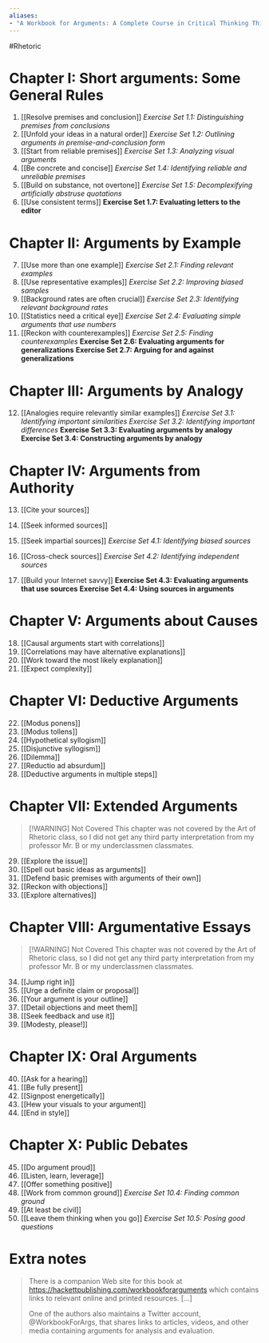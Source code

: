 ```yaml
---
aliases:
- "A Workbook for Arguments: A Complete Course in Critical Thinking Third Edition"
---
```

#Rhetoric
# Chapter I: Short arguments: Some General Rules
1. [[Resolve premises and conclusion]]
*Exercise Set 1.1: Distinguishing premises from conclusions*
2. [[Unfold your ideas in a natural order]]
*Exercise Set 1.2: Outlining arguments in premise-and-conclusion form*
3. [[Start from reliable premises]]
*Exercise Set 1.3: Analyzing visual arguments*
4. [[Be concrete and concise]]
*Exercise Set 1.4: Identifying reliable and unreliable premises*
5. [[Build on substance, not overtone]]
*Exercise Set 1.5: Decomplexifying artificially abstruse quotations*
6. [[Use consistent terms]]
**Exercise Set 1.7: Evaluating letters to the editor**
# Chapter II: Arguments by Example
7. [[Use more than one example]]
*Exercise Set 2.1: Finding relevant examples*
8. [[Use representative examples]]
*Exercise Set 2.2: Improving biased samples*
9. [[Background rates are often crucial]]
*Exercise Set 2.3: Identifying relevant background rates*
10. [[Statistics need a critical eye]]
*Exercise Set 2.4: Evaluating simple arguments that use numbers*
11. [[Reckon with counterexamples]]
*Exercise Set 2.5: Finding counterexamples*
**Exercise Set 2.6: Evaluating arguments for generalizations**
**Exercise Set 2.7: Arguing for and against generalizations**
# Chapter III: Arguments by Analogy
12. [[Analogies require relevantly similar examples]]
*Exercise Set 3.1: Identifying important similarities*
*Exercise Set 3.2: Identifying important differences*
**Exercise Set 3.3: Evaluating arguments by analogy**
**Exercise Set 3.4: Constructing arguments by analogy**
# Chapter IV: Arguments from Authority
13. [[Cite your sources]]

14. [[Seek informed sources]]

15. [[Seek impartial sources]]
*Exercise Set 4.1: Identifying biased sources*
16.  [[Cross-check sources]]
*Exercise Set 4.2: Identifying independent sources*
17. [[Build your Internet savvy]]
**Exercise Set 4.3: Evaluating arguments that use sources**
**Exercise Set 4.4: Using sources in arguments**
# Chapter V: Arguments about Causes
18. [[Causal arguments start with correlations]]
19. [[Correlations may have alternative explanations]]
20. [[Work toward the most likely explanation]]
21. [[Expect complexity]]
# Chapter VI: Deductive Arguments
22. [[Modus ponens]]
23. [[Modus tollens]]
24. [[Hypothetical syllogism]]
25. [[Disjunctive syllogism]]
26. [[Dilemma]]
27. [[Reductio ad absurdum]]
28. [[Deductive arguments in multiple steps]]
# Chapter VII: Extended Arguments

> [!WARNING] Not Covered
> This chapter was not covered by the Art of Rhetoric class, so I did not get any third party interpretation from my professor Mr. B or my underclassmen classmates.

29. [[Explore the issue]]
30. [[Spell out basic ideas as arguments]]
31. [[Defend basic premises with arguments of their own]]
32. [[Reckon with objections]]
33. [[Explore alternatives]]
# Chapter VIII: Argumentative Essays

> [!WARNING] Not Covered
> This chapter was not covered by the Art of Rhetoric class, so I did not get any third party interpretation from my professor Mr. B or my underclassmen classmates.

34. [[Jump right in]]
35. [[Urge a definite claim or proposal]]
36. [[Your argument is your outline]]
37. [[Detail objections and meet them]]
38. [[Seek feedback and use it]]
39. [[Modesty, please!]]
# Chapter IX: Oral Arguments
40. [[Ask for a hearing]]
41. [[Be fully present]]
42. [[Signpost energetically]]
43. [[Hew your visuals to your argument]]
44. [[End in style]]
# Chapter X: Public Debates
45. [[Do argument proud]]
46. [[Listen, learn, leverage]]
47. [[Offer something positive]]
48. [[Work from common ground]]
*Exercise Set 10.4: Finding common ground*
49. [[At least be civil]]
50. [[Leave them thinking when you go]]
*Exercise Set 10.5: Posing good questions*

# Extra notes
> There is a companion Web site for this book at
> 	https://hackettpublishing.com/workbookforarguments
> which contains links to relevant online and printed resources. [...]
> 
> One of the authors also maintains a Twitter account, @WorkbookForArgs, that shares links to articles, videos, and other media containing arguments for analysis and evaluation.